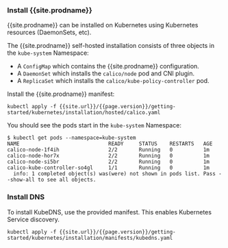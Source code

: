 ### Install {{site.prodname}}
{{site.prodname}} can be installed on Kubernetes using Kubernetes resources (DaemonSets, etc).

The {{site.prodname}} self-hosted installation consists of three objects in the `kube-system` Namespace:

- A `ConfigMap` which contains the {{site.prodname}} configuration.
- A `DaemonSet` which installs the `calico/node` pod and CNI plugin.
- A `ReplicaSet` which installs the `calico/kube-policy-controller` pod.

Install the {{site.prodname}} manifest:

```shell
kubectl apply -f {{site.url}}/{{page.version}}/getting-started/kubernetes/installation/hosted/calico.yaml
```

You should see the pods start in the `kube-system` Namespace:

```shell
$ kubectl get pods --namespace=kube-system
NAME                             READY     STATUS    RESTARTS   AGE
calico-node-1f4ih                2/2       Running   0          1m
calico-node-hor7x                2/2       Running   0          1m
calico-node-si5br                2/2       Running   0          1m
calico-kube-controller-so4gl     1/1       Running   0          1m
  info: 1 completed object(s) was(were) not shown in pods list. Pass --show-all to see all objects.
```

### Install DNS

To install KubeDNS, use the provided manifest.  This enables Kubernetes Service discovery.

```shell
kubectl apply -f {{site.url}}/{{page.version}}/getting-started/kubernetes/installation/manifests/kubedns.yaml
```
